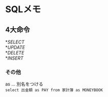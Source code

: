 # SQLメモ

## 4大命令
*_SELECT_  
*_UPDATE_  
*_DELETE_  
*_INSERT_  

### その他
as ... 別名をつける  
`select 出金額 as PAY from 家計簿 as MONEYBOOK`

